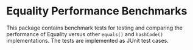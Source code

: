 # Equality Performance Benchmarks

This package contains benchmark tests for testing and comparing the performance of Equality versus other `equals()` and
`hashCode()` implementations. The tests are implemented as JUnit test cases.